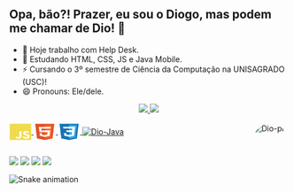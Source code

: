 ## Opa, bão?! Prazer, eu sou o Diogo, mas podem me chamar de Dio! 👾

- 🔭 Hoje trabalho com Help Desk.
- 🌱 Estudando HTML, CSS, JS e Java Mobile.
- ⚡ Cursando o 3º semestre de Ciência da Computação na UNISAGRADO (USC)!
- 😄 Pronouns: Ele/dele.

<div align="center">
  <a href="https://github.com/DioCarvalh0">
  <img width="48%" src="https://github-readme-stats.vercel.app/api?username=DioCarvalh0&show_icons=true&theme=great-gatsby&include_all_commits=true&count_private=true"/>
  <img width="48%" src="https://github-readme-stats.vercel.app/api/top-langs/?username=DioCarvalh0&layout=compact&langs_count=7&theme=great-gatsby"/>
</div>
  
<div style="display: inline_block"><br>
  <img align="center" alt="Dio-Js" height="30" width="40" src="https://raw.githubusercontent.com/devicons/devicon/master/icons/javascript/javascript-plain.svg">
  <img align="center" alt="Dio-HTML" height="30" width="40" src="https://raw.githubusercontent.com/devicons/devicon/master/icons/html5/html5-original.svg">
  <img align="center" alt="Dio-CSS" height="30" width="40" src="https://raw.githubusercontent.com/devicons/devicon/master/icons/css3/css3-original.svg">
  <img align="center" alt="Dio-Java" height="30" width="40" src="https://cdn.jsdelivr.net/gh/devicons/devicon/icons/java/java-original.svg" />
  <img align="right" alt="Dio-pic" height="150" style="border-radius:100px;" src="https://i.pinimg.com/originals/cf/95/f4/cf95f4edc1ccb8b39a708ad13a8af8e7.gif">
</div>
  
  ##
  
  <div>
  <a href="https://instagram.com/diogo_carvalho12" target="_blank"><img src="https://img.shields.io/badge/-Instagram-%23E4405F?style=for-the-badge&logo=instagram&logoColor=white" target="_blank"></a>
 	<a href="https://www.twitch.tv/dio_carvalho" target="_blank"><img src="https://img.shields.io/badge/Twitch-9146FF?style=for-the-badge&logo=twitch&logoColor=white" target="_blank"></a> 
  <a href = "mailto:diogocarvalho191812@gmail.com"><img src="https://img.shields.io/badge/-Gmail-%23333?style=for-the-badge&logo=gmail&logoColor=white" target="_blank"></a>
  <a href="https://www.linkedin.com/in/dio-carvalho" target="_blank"><img src="https://img.shields.io/badge/-LinkedIn-%230077B5?style=for-the-badge&logo=linkedin&logoColor=white" target="_blank"></a> 
  </div>
  
  ![Snake animation](https://github.com/DioCarvalh0/DioCarvalh0/blob/output/github-contribution-grid-snake.svg)
  

